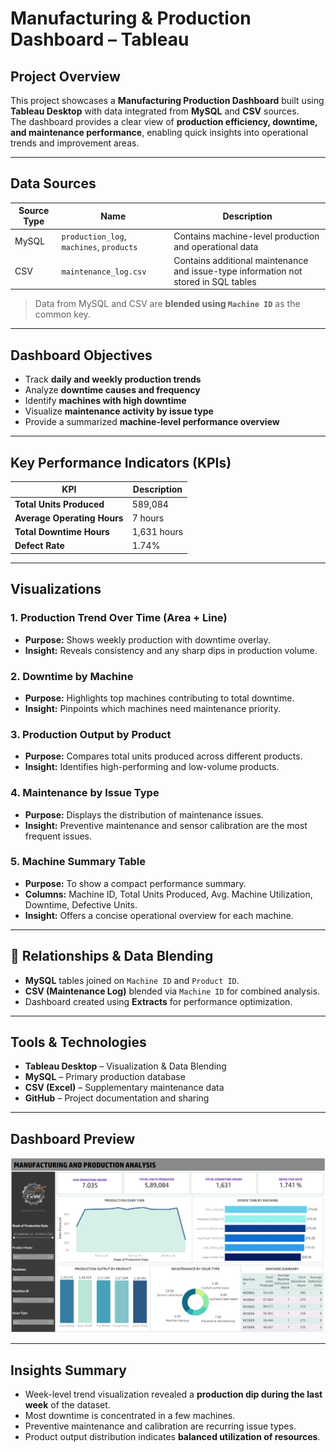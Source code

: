 #  Manufacturing & Production Dashboard – Tableau

##  Project Overview  
This project showcases a **Manufacturing Production Dashboard** built using **Tableau Desktop** with data integrated from **MySQL** and **CSV** sources.  
The dashboard provides a clear view of **production efficiency, downtime, and maintenance performance**, enabling quick insights into operational trends and improvement areas.

---

##  Data Sources
| Source Type | Name | Description |
|--------------|------|--------------|
| MySQL | `production_log`, `machines`, `products` | Contains machine-level production and operational data |
| CSV | `maintenance_log.csv` | Contains additional maintenance and issue-type information not stored in SQL tables |

> Data from MySQL and CSV are **blended using `Machine ID`** as the common key.

---

##  Dashboard Objectives
- Track **daily and weekly production trends**
- Analyze **downtime causes and frequency**
- Identify **machines with high downtime**
- Visualize **maintenance activity by issue type**
- Provide a summarized **machine-level performance overview**

---

##  Key Performance Indicators (KPIs)
| KPI | Description |
|------|-------------|
| **Total Units Produced** | 589,084 |
| **Average Operating Hours** | 7 hours |
| **Total Downtime Hours** | 1,631 hours |
| **Defect Rate** | 1.74% |

---

##  Visualizations

### 1. **Production Trend Over Time (Area + Line)**
- **Purpose:** Shows weekly production with downtime overlay.  
- **Insight:** Reveals consistency and any sharp dips in production volume.

### 2. **Downtime by Machine**
- **Purpose:** Highlights top machines contributing to total downtime.  
- **Insight:** Pinpoints which machines need maintenance priority.

### 3. **Production Output by Product**
- **Purpose:** Compares total units produced across different products.  
- **Insight:** Identifies high-performing and low-volume products.

### 4. **Maintenance by Issue Type**
- **Purpose:** Displays the distribution of maintenance issues.  
- **Insight:** Preventive maintenance and sensor calibration are the most frequent issues.

### 5. **Machine Summary Table**
- **Purpose:** To show a compact performance summary.  
- **Columns:** Machine ID, Total Units Produced, Avg. Machine Utilization, Downtime, Defective Units.  
- **Insight:** Offers a concise operational overview for each machine.

---

## 🔗 Relationships & Data Blending
- **MySQL** tables joined on `Machine ID` and `Product ID`.  
- **CSV (Maintenance Log)** blended via `Machine ID` for combined analysis.  
- Dashboard created using **Extracts** for performance optimization.

---

##  Tools & Technologies
- **Tableau Desktop** – Visualization & Data Blending  
- **MySQL** – Primary production database  
- **CSV (Excel)** – Supplementary maintenance data  
- **GitHub** – Project documentation and sharing  

---

##  Dashboard Preview
![Manufacturing Dashboard](MANUFACTURING_DASHBOARD.png)

---

##  Insights Summary
- Week-level trend visualization revealed a **production dip during the last week** of the dataset.  
- Most downtime is concentrated in a few machines.  
- Preventive maintenance and calibration are recurring issue types.  
- Product output distribution indicates **balanced utilization of resources**.


